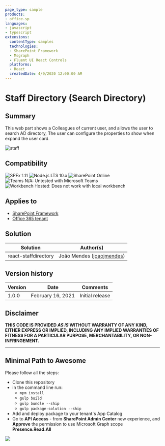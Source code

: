 ```yaml
---
page_type: sample
products:
- office-sp
languages:
- javascript
- typescript
extensions:
  contentType: samples
  technologies:
  - SharePoint Framework
  - Msgraph
  - Fluent UI React Controls
  platforms:
  - React
  createdDate: 4/9/2020 12:00:00 AM
---
```


# Staff Directory (Search Directory)

## Summary

This web part shows a Colleagues of current user, and allows the user to search AD directory, The user can configure the properties to show when expand the user card.

![staff](./assets/staffdirectory.gif)

## Compatibility

![SPFx 1.11](https://img.shields.io/badge/SPFx-1.11.0-green.svg) 
![Node.js LTS 10.x](https://img.shields.io/badge/Node.js-LTS%2010.x-green.svg) 
![SharePoint Online](https://img.shields.io/badge/SharePoint-Online-yellow.svg) 
![Teams N/A: Untested with Microsoft Teams](https://img.shields.io/badge/Teams-N%2FA-lightgrey.svg "Untested with Microsoft Teams")
![Workbench Hosted: Does not work with local workbench](https://img.shields.io/badge/Workbench-Hosted-yellow.svg "Does not work with local workbench")

## Applies to

* [SharePoint Framework](https://docs.microsoft.com/sharepoint/dev/spfx/sharepoint-framework-overview)
* [Office 365 tenant](https://docs.microsoft.com/sharepoint/dev/spfx/set-up-your-development-environment)

## Solution

Solution|Author(s)
--------|---------
react-staffdirectory|João Mendes ([joaojmendes](https://github.com/joaojmendes))


## Version history

Version|Date|Comments
-------|----|--------
1.0.0|February 16, 2021|Initial release

## Disclaimer

**THIS CODE IS PROVIDED *AS IS* WITHOUT WARRANTY OF ANY KIND, EITHER EXPRESS OR IMPLIED, INCLUDING ANY IMPLIED WARRANTIES OF FITNESS FOR A PARTICULAR PURPOSE, MERCHANTABILITY, OR NON-INFRINGEMENT.**

---

## Minimal Path to Awesome

Please follow all the steps:

- Clone this repository
- in the command line run:
  - `npm install`
  - `gulp build`
  - `gulp bundle --ship`
  - `gulp package-solution --ship`
- Add and deploy package to your tenant's App Catalog
- Go to **API Access** - from **SharePoint Admin Center** new experience, and **Approve** the permission to use Microsoft Graph scope **Presence.Read.All** 


<img src="https://telemetry.sharepointpnp.com/sp-dev-fx-webparts/samples/staffdirectory" />
